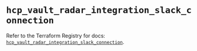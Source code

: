 # `hcp_vault_radar_integration_slack_connection`

Refer to the Terraform Registry for docs: [`hcp_vault_radar_integration_slack_connection`](https://registry.terraform.io/providers/hashicorp/hcp/0.106.0/docs/resources/vault_radar_integration_slack_connection).
